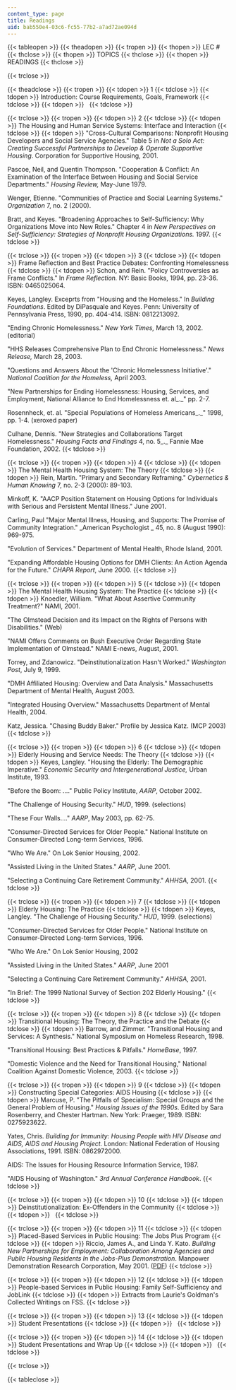 ```yaml
---
content_type: page
title: Readings
uid: bab550e4-03c6-fc55-77b2-a7ad72ae094d
---
```


{{< tableopen >}}
{{< theadopen >}}
{{< tropen >}}
{{< thopen >}}
LEC #
{{< thclose >}}
{{< thopen >}}
TOPICS
{{< thclose >}}
{{< thopen >}}
READINGS
{{< thclose >}}

{{< trclose >}}

{{< theadclose >}}
{{< tropen >}}
{{< tdopen >}}
1
{{< tdclose >}}
{{< tdopen >}}
Introduction: Course Requirements, Goals, Framework
{{< tdclose >}}
{{< tdopen >}}
 
{{< tdclose >}}

{{< trclose >}}
{{< tropen >}}
{{< tdopen >}}
2
{{< tdclose >}}
{{< tdopen >}}
The Housing and Human Service Systems: Interface and Interaction
{{< tdclose >}}
{{< tdopen >}}
"Cross-Cultural Comparisons: Nonprofit Housing Developers and Social Service Agencies." Table 5 in _Not a Solo Act: Creating Successful Partnerships to Develop & Operate Supportive Housing_. Corporation for Supportive Housing, 2001.  
  
Pascoe, Neil, and Quentin Thompson. "Cooperation & Conflict: An Examination of the Interface Between Housing and Social Service Departments." _Housing Review,_ May-June 1979.  
  
Wenger, Etienne. "Communities of Practice and Social Learning Systems." _Organization_ 7, no. 2 (2000).  
  
Bratt, and Keyes. "Broadening Approaches to Self-Sufficiency: Why Organizations Move into New Roles." Chapter 4 in _New Perspectives on Self-Sufficiency: Strategies of Nonprofit Housing Organizations._ 1997.
{{< tdclose >}}

{{< trclose >}}
{{< tropen >}}
{{< tdopen >}}
3
{{< tdclose >}}
{{< tdopen >}}
Frame Reflection and Best Practice Debates: Confronting Homelessness
{{< tdclose >}}
{{< tdopen >}}
Schon, and Rein. "Policy Controversies as Frame Conflicts." In _Frame Reflection._ NY: Basic Books, 1994, pp. 23-36. ISBN: 0465025064.  
  
Keyes, Langley. Exceprts from "Housing and the Homeless." In _Building Foundations_. Edited by DiPasquale and Keyes. Penn: University of Pennsylvania Press, 1990, pp. 404-414. ISBN: 0812213092.  
  
"Ending Chronic Homelessness." _New York Times,_ March 13, 2002. (editorial)  
  
"HHS Releases Comprehensive Plan to End Chronic Homelessness." _News Release,_ March 28, 2003.  
  
"Questions and Answers About the 'Chronic Homelessness Initiative'." _National Coalition for the Homeless,_ April 2003.  
  
"New Partnerships for Ending Homelessness: Housing, Services, and Employment, National Alliance to End Homelessness et. al_._" pp. 2-7.  
  
Rosennheck, et. al. "Special Populations of Homeless Americans_._" 1998, pp. 1-4. (xeroxed paper)  
  
Culhane, Dennis. "New Strategies and Collaborations Target Homelessness." _Housing Facts and Findings_ 4, no. 5_._ Fannie Mae Foundation, 2002.
{{< tdclose >}}

{{< trclose >}}
{{< tropen >}}
{{< tdopen >}}
4
{{< tdclose >}}
{{< tdopen >}}
The Mental Health Housing System: The Theory
{{< tdclose >}}
{{< tdopen >}}
Rein, Martin. "Primary and Secondary Reframing." _Cybernetics & Human Knowing_ 7, no. 2-3 (2000): 89-103.  
  
Minkoff, K. "AACP Position Statement on Housing Options for Individuals with Serious and Persistent Mental Illness." June 2001.  
  
Carling, Paul "Major Mental Illness, Housing, and Supports: The Promise of Community Integration." _American Psychologist _ 45, no. 8 (August 1990): 969-975.  
  
"Evolution of Services." Department of Mental Health, Rhode Island, 2001.  
  
"Expanding Affordable Housing Options for DMH Clients: An Action Agenda for the Future." _CHAPA Report_, June 2000.
{{< tdclose >}}

{{< trclose >}}
{{< tropen >}}
{{< tdopen >}}
5
{{< tdclose >}}
{{< tdopen >}}
The Mental Health Housing System: The Practice
{{< tdclose >}}
{{< tdopen >}}
Knoedler, William. "What About Assertive Community Treatment?" NAMI, 2001.  
  
"The Olmstead Decision and its Impact on the Rights of Persons with Disabilities." (Web)  
  
"NAMI Offers Comments on Bush Executive Order Regarding State Implementation of Olmstead." NAMI E-news, August, 2001.  
  
Torrey, and Zdanowicz. "Deinstitutionalization Hasn't Worked." _Washington Post_, July 9, 1999.  
  
"DMH Affiliated Housing: Overview and Data Analysis." Massachusetts Department of Mental Health, August 2003.  
  
"Integrated Housing Overview." Massachusetts Department of Mental Health, 2004.  
  
Katz, Jessica. "Chasing Buddy Baker." Profile by Jessica Katz. (MCP 2003)
{{< tdclose >}}

{{< trclose >}}
{{< tropen >}}
{{< tdopen >}}
6
{{< tdclose >}}
{{< tdopen >}}
Elderly Housing and Service Needs: The Theory
{{< tdclose >}}
{{< tdopen >}}
Keyes, Langley. "Housing the Elderly: The Demographic Imperative." _Economic Security and Intergenerational Justice,_ Urban Institute, 1993.  
  
"Before the Boom: …." Public Policy Institute, _AARP_, October 2002.  
  
"The Challenge of Housing Security." _HUD_, 1999. (selections)  
  
"These Four Walls…." _AARP_, May 2003, pp. 62-75.  
  
"Consumer-Directed Services for Older People." National Institute on Consumer-Directed Long-term Services, 1996.  
  
"Who We Are." On Lok Senior Housing, 2002.  
  
"Assisted Living in the United States." _AARP_, June 2001.  
  
"Selecting a Continuing Care Retirement Community." _AHHSA_, 2001.
{{< tdclose >}}

{{< trclose >}}
{{< tropen >}}
{{< tdopen >}}
7
{{< tdclose >}}
{{< tdopen >}}
Elderly Housing: The Practice
{{< tdclose >}}
{{< tdopen >}}
Keyes, Langley. "The Challenge of Housing Security." _HUD_, 1999. (selections)  
  
"Consumer-Directed Services for Older People." National Institute on Consumer-Directed Long-term Services, 1996.  
  
"Who We Are." On Lok Senior Housing, 2002  
  
"Assisted Living in the United States." _AARP_, June 2001  
  
"Selecting a Continuing Care Retirement Community." _AHHSA_, 2001.  
  
"In Brief: The 1999 National Survey of Section 202 Elderly Housing."
{{< tdclose >}}

{{< trclose >}}
{{< tropen >}}
{{< tdopen >}}
8
{{< tdclose >}}
{{< tdopen >}}
Transitional Housing: The Theory, the Practice and the Debate
{{< tdclose >}}
{{< tdopen >}}
Barrow, and Zimmer. "Transitional Housing and Services: A Synthesis." National Symposium on Homeless Research, 1998.  
  
"Transitional Housing: Best Practices & Pitfalls." _HomeBase_, 1997.  
  
"Domestic Violence and the Need for Transitional Housing," National Coalition Against Domestic Violence, 2003.
{{< tdclose >}}

{{< trclose >}}
{{< tropen >}}
{{< tdopen >}}
9
{{< tdclose >}}
{{< tdopen >}}
Constructing Special Categories: AIDS Housing
{{< tdclose >}}
{{< tdopen >}}
Marcuse, P. "The Pitfalls of Specialism: Special Groups and the General Problem of Housing." _Housing Issues of the 1990s_. Edited by Sara Rosenberry, and Chester Hartman. New York: Praeger, 1989. ISBN: 0275923622.  
  
Yates, Chris. _Building for Immunity: Housing People with HIV Disease and AIDS, AIDS and Housing Project._ London: National Federation of Housing Associations, 1991. ISBN: 0862972000.  
  
AIDS: The Issues for Housing Resource Information Service, 1987.  
  
"AIDS Housing of Washington." _3rd Annual Conference Handbook_.
{{< tdclose >}}

{{< trclose >}}
{{< tropen >}}
{{< tdopen >}}
10
{{< tdclose >}}
{{< tdopen >}}
Deinstitutionalization: Ex-Offenders in the Community
{{< tdclose >}}
{{< tdopen >}}
 
{{< tdclose >}}

{{< trclose >}}
{{< tropen >}}
{{< tdopen >}}
11
{{< tdclose >}}
{{< tdopen >}}
Placed-Based Services in Public Housing: The Jobs Plus Program
{{< tdclose >}}
{{< tdopen >}}
Riccio, James A., and Linda Y. Kato. _Building New Partnerships for Employment: Collaboration Among Agencies and Public Housing Residents In the Jobs-Plus Demonstration_. Manpower Demonstration Research Corporation, May 2001. ([PDF](https://www.mdrc.org/sites/default/files/Building_New_Partnerships_for_Employment.pdf))
{{< tdclose >}}

{{< trclose >}}
{{< tropen >}}
{{< tdopen >}}
12
{{< tdclose >}}
{{< tdopen >}}
People-based Services in Public Housing: Family Self-Sufficiency and JobLink
{{< tdclose >}}
{{< tdopen >}}
Extracts from Laurie's Goldman's Collected Writings on FSS.
{{< tdclose >}}

{{< trclose >}}
{{< tropen >}}
{{< tdopen >}}
13
{{< tdclose >}}
{{< tdopen >}}
Student Presentations
{{< tdclose >}}
{{< tdopen >}}
 
{{< tdclose >}}

{{< trclose >}}
{{< tropen >}}
{{< tdopen >}}
14
{{< tdclose >}}
{{< tdopen >}}
Student Presentations and Wrap Up
{{< tdclose >}}
{{< tdopen >}}
 
{{< tdclose >}}

{{< trclose >}}

{{< tableclose >}}
